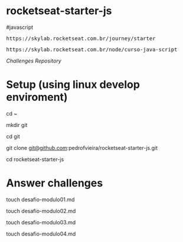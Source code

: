 # rocketseat-starter-js
#javascript

<pre>https://skylab.rocketseat.com.br/journey/starter</pre>

<pre>https://skylab.rocketseat.com.br/node/curso-java-script</pre>

*Challenges Repository*

# Setup (using linux develop enviroment)

cd ~

mkdir git

cd git 

git clone git@github.com:pedrofvieira/rocketseat-starter-js.git

cd rocketseat-starter-js

# Answer challenges

touch desafio-modulo01.md

touch desafio-modulo02.md

touch desafio-modulo03.md

touch desafio-modulo04.md
